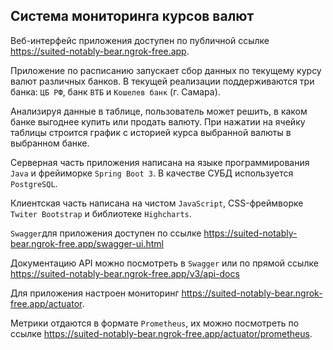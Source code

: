 ## Система мониторинга курсов валют

Веб-интерфейс приложения доступен по публичной ссылке  https://suited-notably-bear.ngrok-free.app.

Приложение по расписанию запускает сбор данных по текущему курсу валют различных банков.
В текущей реализации поддерживаются три банка: `ЦБ РФ`, банк `ВТБ` и `Кошелев банк` (г. Самара).

Анализируя данные в таблице, пользователь может решить, в каком банке выгоднее купить или продать валюту.
При нажатии на ячейку таблицы строится график с историей курса выбранной валюты в выбранном банке.

Серверная часть приложения написана на языке программирования `Java` и фрейиморке `Spring Boot 3`.
В качестве СУБД используется `PostgreSQL`.

Клиентская часть написана на чистом `JavaScript`, CSS-фреймворке `Twiter Bootstrap` и библиотеке `Highcharts`.

`Swagger`для приложения доступен по ссылке https://suited-notably-bear.ngrok-free.app/swagger-ui.html

Документацию API можно посмотреть в `Swagger` или по прямой ссылке  https://suited-notably-bear.ngrok-free.app/v3/api-docs

Для приложения настроен мониторинг https://suited-notably-bear.ngrok-free.app/actuator.

Метрики отдаются в формате `Prometheus`, их можно посмотреть по ссылке https://suited-notably-bear.ngrok-free.app/actuator/prometheus.
